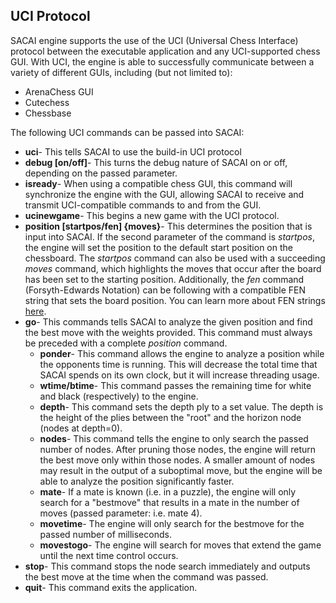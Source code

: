 ## UCI Protocol

SACAI engine supports the use of the UCI (Universal Chess Interface) protocol between the executable application and any UCI-supported chess GUI. With UCI, the engine is able to successfully communicate between a variety of different GUIs, including (but not limited to):
* ArenaChess GUI
* Cutechess
* Chessbase

The following UCI commands can be passed into SACAI:
* **uci**- This tells SACAI to use the build-in UCI protocol
* **debug [on/off]**- This turns the debug nature of SACAI on or off, depending on the passed parameter.
* **isready**- When using a compatible chess GUI, this command will synchronize the engine with the GUI, allowing SACAI to receive and transmit UCI-compatible commands to and from the GUI.
* **ucinewgame**- This begins a new game with the UCI protocol.
* **position [startpos/fen] {moves}**- This determines the position that is input into SACAI. If the second parameter of the command is _startpos_, the engine will set the position to the default start position on the chessboard. The _startpos_ command can also be used with a succeeding _moves_ command, which highlights the moves that occur after the board has been set to the starting position. Additionally, the _fen_ command (Forsyth-Edwards Notation) can be following with a compatible FEN string that sets the board position. You can learn more about FEN strings [here](https://en.wikipedia.org/wiki/Forsyth%E2%80%93Edwards_Notation).
* **go**- This commands tells SACAI to analyze the given position and find the best move with the weights provided. This command must always be preceded with a complete _position_ command.
  * **ponder**- This command allows the engine to analyze a position while the opponents time is running. This will decrease the total time that SACAI spends on its own clock, but it will increase threading usage.
  * **wtime/btime**- This command passes the remaining time for white and black (respectively) to the engine.
  * **depth**- This command sets the depth ply to a set value. The depth is the height of the plies between the "root" and the horizon node (nodes at depth=0).
  * **nodes**- This command tells the engine to only search the passed number of nodes. After pruning those nodes, the engine will return the best move only within those nodes. A smaller amount of nodes may result in the output of a suboptimal move, but the engine will be able to analyze the position significantly faster. 
  * **mate**- If a mate is known (i.e. in a puzzle), the engine will only search for a "bestmove" that results in a mate in the number of moves (passed parameter: i.e. mate 4).
  * **movetime**- The engine will only search for the bestmove for the passed number of milliseconds.
  * **movestogo**- The engine will search for moves that extend the game until the next time control occurs.
* **stop**- This command stops the node search immediately and outputs the best move at the time when the command was passed.
* **quit**- This command exits the application.

